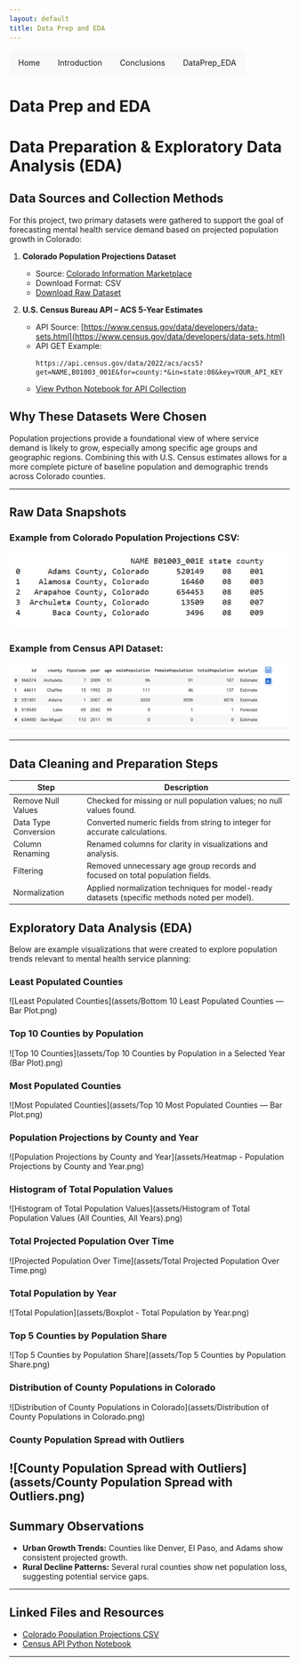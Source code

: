 ```yaml
---
layout: default
title: Data Prep and EDA
---
```


<ul class="nav">
  <li><a href="index.html">Home</a></li>
  <li><a href="introduction.html">Introduction</a></li>
  <li><a href="conclusion.html">Conclusions</a></li>
  <li class="dropdown">
    <a href="dataprep_eda.html" class="dropbtn">DataPrep_EDA</a>
    <div class="dropdown-content">
      <a href="clustering.html">Clustering</a>
      <a href="arm.html">ARM</a>
      <a href="naivebayes.html">NaiveBayes</a>
      <a href="dectrees.html">DecTrees</a>
      <a href="svms.html">SVMs</a>
      <a href="regression.html">Regression</a>
      <a href="nn.html">NN</a>
    </div>
  </li>
</ul>

<style>
.nav {
  list-style-type: none;
  margin: 0;
  padding: 0;
  overflow: hidden;
}

.nav li {
  float: left;
  position: relative;
}

.nav li a, .dropbtn {
  display: inline-block;
  padding: 14px 16px;
  text-decoration: none;
  background-color: #f9f9f9;
}

.nav li .dropdown-content {
  display: none;
  position: absolute;
  background-color: #f9f9f9;
  min-width: 160px;
  box-shadow: 0px 8px 16px 0px rgba(0,0,0,0.2);
}

.nav li:hover .dropdown-content {
  display: block;
}

.dropdown-content a {
  color: black;
  padding: 12px 16px;
  display: block;
  text-decoration: none;
}

.dropdown-content a:hover {
  background-color: #ddd;
}
</style>

# Data Prep and EDA

# Data Preparation & Exploratory Data Analysis (EDA)

## Data Sources and Collection Methods

For this project, two primary datasets were gathered to support the goal of forecasting mental health service demand based on projected population growth in Colorado:

1. **Colorado Population Projections Dataset**
   - Source: [Colorado Information Marketplace](https://data.colorado.gov/Demographics/Population-Projections-in-Colorado/q5vp-adf3/about_data)
   - Download Format: CSV
   - [Download Raw Dataset](assets/Population_Projections_in_Colorado_20250713.csv)

2. **U.S. Census Bureau API – ACS 5-Year Estimates**
   - API Source: [https://www.census.gov/data/developers/data-sets.html](https://www.census.gov/data/developers/data-sets.html)
   - API GET Example:
     ```
     https://api.census.gov/data/2022/acs/acs5?get=NAME,B01003_001E&for=county:*&in=state:08&key=YOUR_API_KEY
     ```
   - [View Python Notebook for API Collection](assets/colorado_population_api_project.ipynb)

## Why These Datasets Were Chosen

Population projections provide a foundational view of where service demand is likely to grow, especially among specific age groups and geographic regions. Combining this with U.S. Census estimates allows for a more complete picture of baseline population and demographic trends across Colorado counties.

---

## Raw Data Snapshots

### Example from Colorado Population Projections CSV:

![Raw Population Data](assets/raw_population_data.png)

### Example from Census API Dataset:

![Raw Census API Data](assets/raw_census_api_data.png)

---

## Data Cleaning and Preparation Steps


| Step | Description |
|------|-------------|
| Remove Null Values | Checked for missing or null population values; no null values found. |
| Data Type Conversion | Converted numeric fields from string to integer for accurate calculations. |
| Column Renaming | Renamed columns for clarity in visualizations and analysis. |
| Filtering | Removed unnecessary age group records and focused on total population fields. |
| Normalization | Applied normalization techniques for model-ready datasets (specific methods noted per model). |

## Exploratory Data Analysis (EDA)

Below are example visualizations that were created to explore population trends relevant to mental health service planning:

### Least Populated Counties

![Least Populated Counties](assets/Bottom 10 Least Populated Counties — Bar Plot.png)

### Top 10 Counties by Population

![Top 10 Counties](assets/Top 10 Counties by Population in a Selected Year (Bar Plot).png)

### Most Populated Counties

![Most Populated Counties](assets/Top 10 Most Populated Counties — Bar Plot.png)

### Population Projections by County and Year

![Population Projections by County and Year](assets/Heatmap - Population Projections by County and Year.png)

### Histogram of Total Population Values

![Histogram of Total Population Values](assets/Histogram of Total Population Values (All Counties, All Years).png)

###  Total Projected Population Over Time

![Projected Population Over Time](assets/Total Projected Population Over Time.png)

###  Total Population by Year

![Total Population](assets/Boxplot - Total Population by Year.png)

###  Top 5 Counties by Population Share

![Top 5 Counties by Population Share](assets/Top 5 Counties by Population Share.png)

###  Distribution of County Populations in Colorado

![Distribution of County Populations in Colorado](assets/Distribution of County Populations in Colorado.png)

###  County Population Spread with Outliers

![County Population Spread with Outliers](assets/County Population Spread with Outliers.png)
---

## Summary Observations

- **Urban Growth Trends:** Counties like Denver, El Paso, and Adams show consistent projected growth.
- **Rural Decline Patterns:** Several rural counties show net population loss, suggesting potential service gaps.

---

## Linked Files and Resources

- [Colorado Population Projections CSV](assets/Population_Projections_in_Colorado_20250713.csv)
- [Census API Python Notebook](assets/colorado_population_api_project.ipynb)

---

